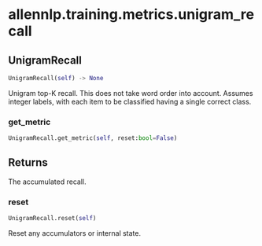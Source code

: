 # allennlp.training.metrics.unigram_recall

## UnigramRecall
```python
UnigramRecall(self) -> None
```

Unigram top-K recall. This does not take word order into account. Assumes
integer labels, with each item to be classified having a single correct
class.

### get_metric
```python
UnigramRecall.get_metric(self, reset:bool=False)
```

Returns
-------
The accumulated recall.

### reset
```python
UnigramRecall.reset(self)
```

Reset any accumulators or internal state.


